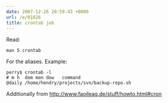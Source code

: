 ```yaml
---
date: 2007-12-26 20:59:43 +0000
url: /e/01026
title: crontab job
---
```


Read:

    man 5 crontab

For the aliases. Example:

    perry$ crontab -l
    # m h  dom mon dow   command
    @daily /home/hendry/projects/svn/backup-repo.sh

Additionally from http://www.faoileag.de/stuff/howto.html#cron
